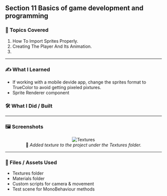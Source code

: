 ## Section 11 Basics of game development and programming

### 📌 Topics Covered  

1. How To Import Sprites Properly.
2. Creating The Player And Its Animation.
3. 
---

### ✍️ What I Learned
* If working with a mobile devide app, change the sprites format to TrueColor to avoid getting pixeled pixtures.
* Sprite Renderer component

### 🛠️ What I Did / Built  


---

### 🖼️ Screenshots  

<div align="center">

![Textures](https://i.imgur.com/kpssQdZ.png)  
📌 *Added texture to the project under the Textures folder.*



</div>

---

### 📁 Files / Assets Used  

* Textures folder  
* Materials folder  
* Custom scripts for camera & movement  
* Test scene for MonoBehaviour methods  
